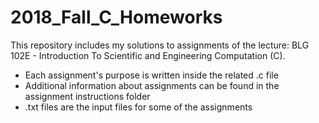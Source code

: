 # 2018_Fall_C_Homeworks
This repository includes my solutions to assignments of the lecture: BLG 102E - Introduction To Scientific and Engineering Computation (C).

- Each assignment's purpose is written inside the related .c file
- Additional information about assignments can be found in the assignment instructions folder
- .txt files are the input files for some of the assignments
